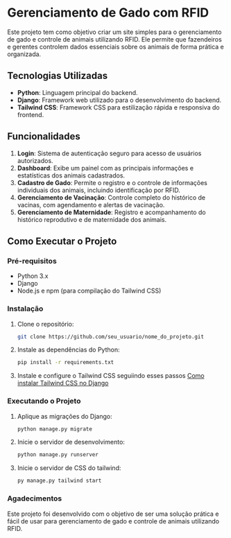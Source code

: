 # Gerenciamento de Gado com RFID

Este projeto tem como objetivo criar um site simples para o gerenciamento de gado e controle de animais utilizando RFID. Ele permite que fazendeiros e gerentes controlem dados essenciais sobre os animais de forma prática e organizada.

## Tecnologias Utilizadas

- **Python**: Linguagem principal do backend.
- **Django**: Framework web utilizado para o desenvolvimento do backend.
- **Tailwind CSS**: Framework CSS para estilização rápida e responsiva do frontend.

## Funcionalidades

1. **Login**: Sistema de autenticação seguro para acesso de usuários autorizados.
2. **Dashboard**: Exibe um painel com as principais informações e estatísticas dos animais cadastrados.
3. **Cadastro de Gado**: Permite o registro e o controle de informações individuais dos animais, incluindo identificação por RFID.
4. **Gerenciamento de Vacinação**: Controle completo do histórico de vacinas, com agendamento e alertas de vacinação.
5. **Gerenciamento de Maternidade**: Registro e acompanhamento do histórico reprodutivo e de maternidade dos animais.

## Como Executar o Projeto

### Pré-requisitos

- Python 3.x
- Django
- Node.js e npm (para compilação do Tailwind CSS)

### Instalação

1. Clone o repositório:

   ```bash
   git clone https://github.com/seu_usuario/nome_do_projeto.git

   ```

2. Instale as dependências do Python:

   ```bash
   pip install -r requirements.txt

   ```

3. Instale e configure o Tailwind CSS seguiindo esses passos [Como instalar Tailwind CSS no Django](https://django-tailwind.readthedocs.io/en/latest/installation.html)

### Executando o Projeto

1. Aplique as migrações do Django:

   ```bash
   python manage.py migrate

   ```

2. Inicie o servidor de desenvolvimento:

   ```bash
   python manage.py runserver

   ```

3. Inicie o servidor de CSS do tailwind:

   ```bash
   py manage.py tailwind start

   ```

### Agadecimentos

Este projeto foi desenvolvido com o objetivo de ser uma solução prática e fácil de usar para gerenciamento de gado e controle de animais utilizando RFID.
